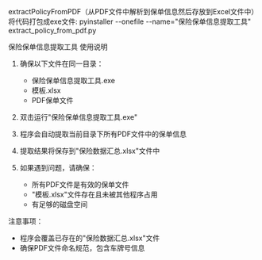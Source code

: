 extractPolicyFromPDF（从PDF文件中解析到保单信息然后存放到Excel文件中）
将代码打包成exe文件:
pyinstaller --onefile --name="保险保单信息提取工具" extract_policy_from_pdf.py

保险保单信息提取工具 使用说明

1. 确保以下文件在同一目录：
   - 保险保单信息提取工具.exe
   - 模板.xlsx
   - PDF保单文件

2. 双击运行"保险保单信息提取工具.exe"

3. 程序会自动提取当前目录下所有PDF文件中的保单信息

4. 提取结果将保存到"保险数据汇总.xlsx"文件中

5. 如果遇到问题，请确保：
   - 所有PDF文件是有效的保单文件
   - "模板.xlsx"文件存在且未被其他程序占用
   - 有足够的磁盘空间

注意事项：
- 程序会覆盖已存在的"保险数据汇总.xlsx"文件
- 确保PDF文件命名规范，包含车牌号信息
